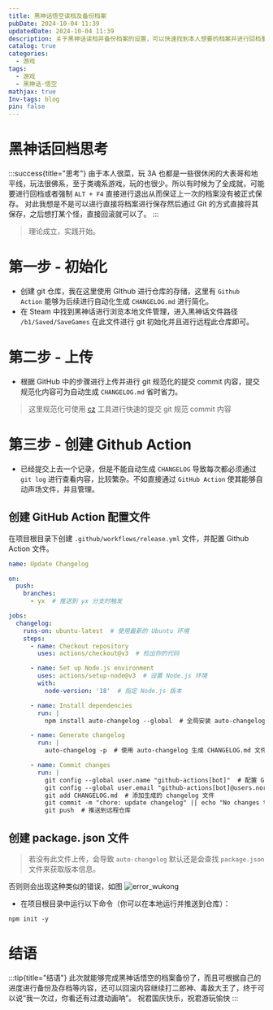 ```yaml
---
title: 黑神话悟空读档及备份档案
pubDate: 2024-10-04 11:39
updatedDate: 2024-10-04 11:39
description: 关于黑神话读档并备份档案的设置，可以快速找到本人想要的档案并进行回档重新游玩
catalog: true
categories:
  - 游戏
tags:
  - 游戏
  - 黑神话·悟空
mathjax: true
Inv-tags: blog
pin: false
---
```

# 黑神话回档思考
:::success{title="思考"}
由于本人很菜，玩 3A 也都是一些很休闲的大表哥和地平线，玩法很佛系，至于类魂系游戏，玩的也很少。所以有时候为了全成就，可能要进行回档或者强制 `ALT + F4` 直接进行退出从而保证上一次的档案没有被正式保存。
对此我想是不是可以进行直接将档案进行保存然后通过 Git 的方式直接将其保存，之后想打某个怪，直接回滚就可以了。
:::

>理论成立，实践开始。

# 第一步 - 初始化

- 创建 git 仓库，我在这里使用 GIthub 进行仓库的存储，这里有 `Github Action` 能够为后续进行自动化生成 `CHANGELOG.md` 进行简化。
- 在 Steam 中找到黑神话进行浏览本地文件管理，进入黑神话文件路径 `/b1/Saved/SaveGames` 在此文件进行 git 初始化并且进行远程此仓库即可。

# 第二步 - 上传

- 根据 GitHub 中的步骤进行上传并进行 git 规范化的提交 commit 内容，提交规范化内容可为自动生成 `CHANGELOG.md` 省时省力。
> 这里规范化可使用 [cz](https://cz-git.qbb.sh/zh) 工具进行快速的提交 git 规范 commit 内容

# 第三步 - 创建 Github Action

- 已经提交上去一个记录，但是不能自动生成 `CHANGELOG` 导致每次都必须通过 `git log` 进行查看内容，比较繁杂。不如直接通过 `GitHub Action` 使其能够自动声场文件，并且管理。
## 创建 GitHub Action 配置文件
在项目根目录下创建 `.github/workflows/release.yml` 文件，并配置 Github Action 文件。
```yaml
name: Update Changelog

on:
  push:
    branches:
      - yx  # 推送到 yx 分支时触发

jobs:
  changelog:
    runs-on: ubuntu-latest  # 使用最新的 Ubuntu 环境
    steps:
      - name: Checkout repository
        uses: actions/checkout@v3  # 检出你的代码

      - name: Set up Node.js environment
        uses: actions/setup-node@v3  # 设置 Node.js 环境
        with:
          node-version: '18'  # 指定 Node.js 版本

      - name: Install dependencies
        run: |
          npm install auto-changelog --global  # 全局安装 auto-changelog

      - name: Generate changelog
        run: |
          auto-changelog -p  # 使用 auto-changelog 生成 CHANGELOG.md 文件

      - name: Commit changes
        run: |
          git config --global user.name "github-actions[bot]"  # 配置 Git 用户名
          git config --global user.email "github-actions[bot]@users.noreply.github.com"  # 配置 Git 用户邮箱
          git add CHANGELOG.md  # 添加生成的 changelog 文件
          git commit -m "chore: update changelog" || echo "No changes to commit"  # 提交更改
          git push  # 推送到远程仓库
```

## 创建 package. json 文件

>若没有此文件上传，会导致 `auto-changelog` 默认还是会查找 `package.json` 文件来获取版本信息。

否则则会出现这种类似的错误，如图
![error_wukong](https://cdn.jsdelivr.net/gh/SanXiaoXing/Image@main/blog/error_wukong.svg)

- 在项目根目录中运行以下命令（你可以在本地运行并推送到仓库）：
```
npm init -y
```

# 结语
:::tip{title="结语"}
此次就能够完成黑神话悟空的档案备份了，而且可根据自己的进度进行备份及存档等内容，还可以回滚内容继续打二郎神、毒敌大王了，终于可以说“我一次过，你看还有过渡动画呐”。
祝君国庆快乐，祝君游玩愉快
:::